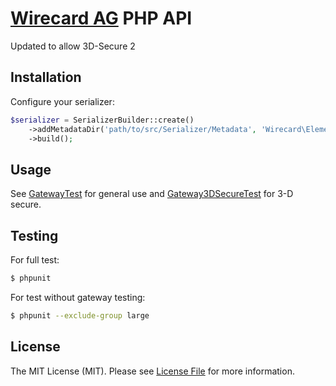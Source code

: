 # [Wirecard AG](http://www.wirecard.com/) PHP API

Updated to allow 3D-Secure 2

## Installation

Configure your serializer:
``` php
$serializer = SerializerBuilder::create()
    ->addMetadataDir('path/to/src/Serializer/Metadata', 'Wirecard\Element')
    ->build();
```            

## Usage

See [GatewayTest](tests/Functional/GatewayTest.php) for general use and [Gateway3DSecureTest](tests/Functional/Gateway3DSecureTest.php) for 3-D secure.

## Testing

For full test:
``` bash
$ phpunit
```

For test without gateway testing:
``` bash
$ phpunit --exclude-group large
```

## License

The MIT License (MIT). Please see [License File](LICENSE) for more information.
